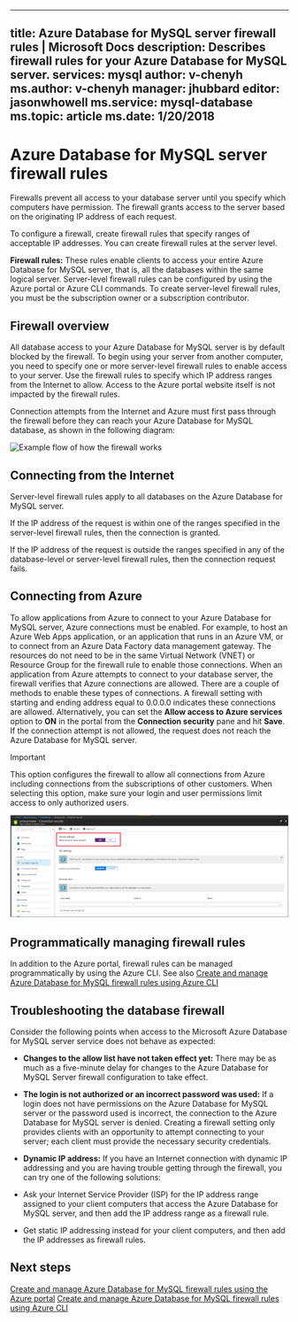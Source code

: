 
---
title: Azure Database for MySQL server firewall rules | Microsoft Docs
description: Describes firewall rules for your Azure Database for MySQL server.
services: mysql
author: v-chenyh
ms.author: v-chenyh
manager: jhubbard
editor: jasonwhowell
ms.service: mysql-database
ms.topic: article
ms.date: 1/20/2018
---

# Azure Database for MySQL server firewall rules
Firewalls prevent all access to your database server until you specify which computers have permission. The firewall grants access to the server based on the originating IP address of each request.

To configure a firewall, create firewall rules that specify ranges of acceptable IP addresses. You can create firewall rules at the server level.

**Firewall rules:** These rules enable clients to access your entire Azure Database for MySQL server, that is, all the databases within the same logical server. Server-level firewall rules can be configured by using the Azure portal or Azure CLI commands. To create server-level firewall rules, you must be the subscription owner or a subscription contributor.

## Firewall overview
All database access to your Azure Database for MySQL server is by default blocked by the firewall. To begin using your server from another computer, you need to specify one or more server-level firewall rules to enable access to your server. Use the firewall rules to specify which IP address ranges from the Internet to allow. Access to the Azure portal website itself is not impacted by the firewall rules.

Connection attempts from the Internet and Azure must first pass through the firewall before they can reach your Azure Database for MySQL database, as shown in the following diagram:

![Example flow of how the firewall works](./media/concepts-firewall-rules/1-firewall-concept.png)

## Connecting from the Internet
Server-level firewall rules apply to all databases on the Azure Database for MySQL server.

If the IP address of the request is within one of the ranges specified in the server-level firewall rules, then the connection is granted.

If the IP address of the request is outside the ranges specified in any of the database-level or server-level firewall rules, then the connection request fails.

## Connecting from Azure
To allow applications from Azure to connect to your Azure Database for MySQL server, Azure connections must be enabled. For example, to host an Azure Web Apps application, or an application that runs in an Azure VM, or to connect from an Azure Data Factory data management gateway. The resources do not need to be in the same Virtual Network (VNET) or Resource Group for the firewall rule to enable those connections. When an application from Azure attempts to connect to your database server, the firewall verifies that Azure connections are allowed. There are a couple of methods to enable these types of connections. A firewall setting with starting and ending address equal to 0.0.0.0 indicates these connections are allowed. Alternatively, you can set the **Allow access to Azure services** option to **ON** in the portal from the **Connection security** pane and hit **Save**. If the connection attempt is not allowed, the request does not reach the Azure Database for MySQL server.

> [!IMPORTANT]
> This option configures the firewall to allow all connections from Azure including connections from the subscriptions of other customers. When selecting this option, make sure your login and user permissions limit access to only authorized users.
> 

![Configure Allow access to Azure services in the portal](./media/concepts-firewall-rules/allow-azure-services.png)

## Programmatically managing firewall rules
In addition to the Azure portal, firewall rules can be managed programmatically by using the Azure CLI. See also [Create and manage Azure Database for MySQL firewall rules using Azure CLI](./howto-manage-firewall-using-cli.md)

## Troubleshooting the database firewall
Consider the following points when access to the Microsoft Azure Database for MySQL server service does not behave as expected:

* **Changes to the allow list have not taken effect yet:** There may be as much as a five-minute delay for changes to the Azure Database for MySQL Server firewall configuration to take effect.

* **The login is not authorized or an incorrect password was used:** If a login does not have permissions on the Azure Database for MySQL server or the password used is incorrect, the connection to the Azure Database for MySQL server is denied. Creating a firewall setting only provides clients with an opportunity to attempt connecting to your server; each client must provide the necessary security credentials.

* **Dynamic IP address:** If you have an Internet connection with dynamic IP addressing and you are having trouble getting through the firewall, you can try one of the following solutions:

* Ask your Internet Service Provider (ISP) for the IP address range assigned to your client computers that access the Azure Database for MySQL server, and then add the IP address range as a firewall rule.

* Get static IP addressing instead for your client computers, and then add the IP addresses as firewall rules.

## Next steps

[Create and manage Azure Database for MySQL firewall rules using the Azure portal](./howto-manage-firewall-using-portal.md)
[Create and manage Azure Database for MySQL firewall rules using Azure CLI](./howto-manage-firewall-using-cli.md)
